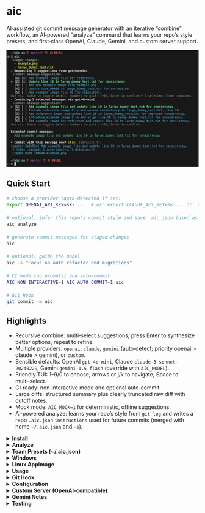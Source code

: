# aic

AI‑assisted git commit message generator with an iterative “combine” workflow, an AI‑powered “analyze” command that learns your repo’s style presets, and first‑class OpenAI, Claude, Gemini, and custom server support.

![AIC example](example.png)

## Quick Start

```bash
# choose a provider (auto‑detected if set)
export OPENAI_API_KEY=sk-...   # or: export CLAUDE_API_KEY=sk-... or: export GEMINI_API_KEY=sk-...

# optional: infer this repo's commit style and save .aic.json (used as presets)
aic analyze

# generate commit messages for staged changes
aic

# optional: guide the model
aic -s "Focus on auth refactor and migrations"

# CI mode (no prompts) and auto‑commit
AIC_NON_INTERACTIVE=1 AIC_AUTO_COMMIT=1 aic

# Git Hook
git commit -m aic
```

## Highlights

- Recursive combine: multi‑select suggestions, press Enter to synthesize better options, repeat to refine.
- Multiple providers: `openai`, `claude`, `gemini` (auto‑detect; priority openai > claude > gemini), or `custom`.
- Sensible defaults: OpenAI `gpt-4o-mini`, Claude `claude-3-sonnet-20240229`, Gemini `gemini-1.5-flash` (override with `AIC_MODEL`).
- Friendly TUI: 1–9/0 to choose, arrows or j/k to navigate, Space to multi‑select.
- CI‑ready: non‑interactive mode and optional auto‑commit.
- Large diffs: structured summary plus clearly truncated raw diff with cutoff notes.
- Mock mode: `AIC_MOCK=1` for deterministic, offline suggestions.
- AI‑powered analyze: learns your repo’s style from `git log` and writes a repo `.aic.json` `instructions` used for future commits (merged with home `~/.aic.json` and `-s`).

<details>
<summary><strong>Install</strong></summary>

Clone, verify, and install (no build required):

```bash
git clone https://github.com/Hans2711/aic.git
cd aic
./scripts/verify.sh
sudo bash scripts/install.sh   # /usr/local/bin/aic -> dist/<platform>/aic
aic --version
```

If `/usr/local/bin` is unavailable, the installer falls back to `~/.local/bin/aic`. Ensure it’s on `PATH`:

```bash
export PATH="$HOME/.local/bin:$PATH"; hash -r
```

macOS Gatekeeper (if needed):

```bash
xattr -d com.apple.quarantine /usr/local/bin/aic 2>/dev/null || true
```

</details>

<details>
<summary><strong>Analyze</strong></summary>

Use AI to infer your repository’s commit message conventions and save them as repo‑local presets.

Usage:

```bash
aic analyze [--limit N]   # default N=1000 recent subjects
```

What it does:

- Reads recent non‑merge commit subjects and asks your configured provider to synthesize concise style instructions.
- Writes/updates `<repo>/.aic.json` with an `instructions` string.
- These repo instructions are merged with home `~/.aic.json` and CLI `-s` in this order: repo → home → CLI.

Notes:

- Requires a provider API key (OpenAI, Claude, Gemini, or Custom) set in the environment.
- Only commit subjects are sent (no bodies) to minimize prompt size.
- You can tweak `.aic.json` manually after generation.

</details>

<details>
<summary><strong>Team Presets (~/.aic.json)</strong></summary>

Share a common commit style across your team via a simple JSON file placed in each developer’s home directory:

File: `~/.aic.json`

```json
{
  "instructions": "Use imperative mood, keep <=72 chars, prefer feat|fix|docs|refactor scopes, no trailing period."
}
```

If set, `instructions` is appended to the AI system prompt for both the initial suggestions and the combine step. You can still add ad‑hoc guidance with `-s "..."`; both are merged (repo first, then home, then CLI).

Notes:

- The file is optional; if missing or invalid, `aic` continues with defaults.
- Only the `instructions` key is read today; more keys may be supported later.

</details>

<details>
<summary><strong>Windows</strong></summary>

Option 1: Download a prebuilt binary

- Grab `aic_windows_amd64.zip` (or `aic_windows_arm64.zip`) from the latest GitHub Release.
- Unzip and place `aic.exe` somewhere on your `PATH` (e.g., `C:\Users\<you>\bin`).
- Ensure Git for Windows is installed and available in `PATH`.

Option 2: Build from source with Go

```powershell
git clone https://github.com/Hans2711/aic.git
cd aic
go build -o aic.exe ./cmd/aic
```

Verify:

```powershell
PS> .\aic.exe --version
```

Notes:

- The interactive UI falls back gracefully on Windows if advanced TTY features aren’t available.
- Clipboard copy uses `clip` when present (bundled with modern Windows).

</details>

<details>
<summary><strong>Linux AppImage</strong></summary>

Build AppImage artifacts locally (requires Linux):

```bash
# 1) Build binaries
bash scripts/build.sh

# 2) Package AppImage (downloads appimagetool automatically)
bash scripts/package_appimage.sh

# Outputs:
#   dist/aic_linux_amd64.AppImage
#   dist/aic_linux_arm64.AppImage

# Run the AppImage
chmod +x dist/aic_linux_amd64.AppImage
./dist/aic_linux_amd64.AppImage --version
```

Notes:

- The AppImage contains a static Go binary (CGO disabled), so it runs on most modern distros.
- The AppImage is CLI‑oriented (Terminal=true); it launches `aic` in your terminal.
- The packager uses APPIMAGE_EXTRACT_AND_RUN=1 to avoid a FUSE requirement.

</details>

<details>
<summary><strong>Usage</strong></summary>

```bash
aic [-s "extra instruction"] [--version] [--no-color]
aic analyze [--limit N]   # infer repo style and write .aic.json
```

Interactive controls:

- 1–9/0 choose, ↑/↓ navigate, Space multi‑select, Enter combine.

Disable ANSI colors:

```bash
aic --no-color
# or
export AIC_NO_COLOR=1; aic
```

</details>

<details>
<summary><strong>Git Hook</strong></summary>

Install a `prepare-commit-msg` hook so `aic` suggests a message on `git commit`:

```bash
bash scripts/install_git_hook.sh
```

Behavior:

- Runs for normal commits without `-m/-F` and not for merges/squashes/amends.
- If the commit message file already has content, it leaves it unchanged.
- Writes the selected message into the commit message buffer so you can still edit.

Shortcut:

- Type `git commit -m "aic"` to trigger generation explicitly (the hook replaces the placeholder).

Notes:

- Ensure `aic` is on your `PATH`.
- Temporarily skip the hook with `AIC_SKIP_HOOK=1 git commit`.

</details>

<details>
<summary><strong>Configuration</strong></summary>

 Providers and models:

 - `AIC_PROVIDER`: `openai` | `claude` | `gemini` | `custom` (auto‑detect from API keys; priority openai > claude > gemini).
 - `OPENAI_API_KEY` / `CLAUDE_API_KEY` / `GEMINI_API_KEY`: required for chosen provider.
 - `CUSTOM_API_KEY`: optional; only if your custom server requires it.
 - `AIC_MODEL`: override default model (OpenAI: `gpt-4o-mini`; Claude: `claude-3-sonnet-20240229`; Gemini: `gemini-1.5-flash`; Custom: set to a model exposed by your server).

Generation & UX:

- `AIC_SUGGESTIONS`: number of suggestions (1–10, default 5; non-interactive default: 1).
- `AIC_NO_COLOR`: disable colors (same as `--no-color`).
- `-s "..."`: extra instruction appended to the prompt.

Run modes:

- `AIC_NON_INTERACTIVE=1`: pick first suggestion and print (CI).
- `AIC_AUTO_COMMIT=1`: with non‑interactive, also run `git commit -m ...`.
- `AIC_MOCK=1`: offline, deterministic suggestions (no API calls).

Debug:

- `AIC_DEBUG=1`: verbose debug details, including large‑diff summarization info and content.

Large diffs:

- For very large staged diffs, the tool generates a compact “Diff Summary” (using the provider’s default model) and appends a clearly truncated raw diff (~16k chars) with cutoff notes. If summarization fails, it falls back to simple truncation.

</details>

<details>
<summary><strong>Custom Server (OpenAI‑compatible)</strong></summary>

Use `AIC_PROVIDER=custom` to send requests to a local or remote OpenAI‑compatible server (e.g., LM Studio at `http://127.0.0.1:1234`). If `AIC_MODEL` is unset or set to `auto`, `aic` queries `/v1/models` and picks the first model.

Defaults (override via env):

- `CUSTOM_BASE_URL` = `http://127.0.0.1:1234`
- `CUSTOM_CHAT_COMPLETIONS_PATH` = `/v1/chat/completions`
- `CUSTOM_COMPLETIONS_PATH` = `/v1/completions`
- `CUSTOM_EMBEDDINGS_PATH` = `/v1/embeddings`
- `CUSTOM_MODELS_PATH` = `/v1/models`
- `CUSTOM_API_KEY` = optional; if set, sent as `Authorization: Bearer <key>`

Examples (LM Studio):

```bash
# Auto-pick model from /v1/models
AIC_PROVIDER=custom CUSTOM_BASE_URL=http://127.0.0.1:1234 aic

# Or specify a model explicitly
AIC_PROVIDER=custom CUSTOM_BASE_URL=http://127.0.0.1:1234 AIC_MODEL="<model-id>" aic
```

Tip: run `curl http://127.0.0.1:1234/v1/models` to inspect model IDs.

</details>

<details>
<summary><strong>Gemini Notes</strong></summary>

- Models: commonly available options include `gemini-1.5-flash` (default) and `gemini-1.5-pro`. Newer `gemini-2.5-*` models may require allowlisted access.
- Auto‑detect: setting `GEMINI_API_KEY` is enough; or force with `AIC_PROVIDER=gemini`.
- Output budget: if Gemini returns empty content with `finishReason=MAX_TOKENS`, `aic` automatically retries with a larger output token budget. You can also set `AIC_SUGGESTIONS=1` or choose a smaller model (e.g., `gemini-1.5-flash`).

Example:

```bash
export GEMINI_API_KEY=sk-...
AIC_PROVIDER=gemini AIC_MODEL=gemini-1.5-flash aic
```

</details>

<details>
<summary><strong>Testing</strong></summary>

Mock (fast, offline):

```bash
AIC_MOCK=1 ./scripts/test_openai_models.sh
```

OpenAI API (consumes tokens):

```bash
export OPENAI_API_KEY=sk-...
./scripts/test_openai_models.sh
MODELS="gpt-4o-mini gpt-4o" ./scripts/test_openai_models.sh
```

Claude API:

```bash
export CLAUDE_API_KEY=sk-...
./scripts/test_claude_models.sh
```

Gemini API:

```bash
export GEMINI_API_KEY=sk-...
./scripts/test_gemini_models.sh
```

Large diff summarization (~50KB synthetic diff):

```bash
bash scripts/test_large_diff.sh                 # mock
export OPENAI_API_KEY=sk-...; REAL=1 bash scripts/test_large_diff.sh
```

Enable extra debug during summary:

```bash
export AIC_DEBUG=1
```

</details>
